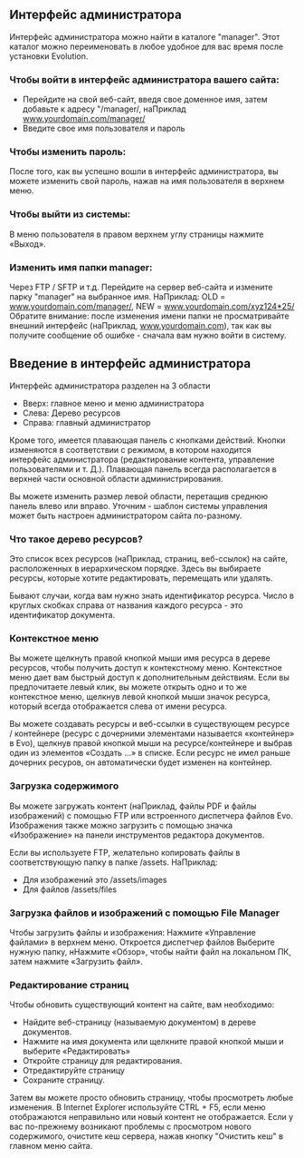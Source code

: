 ## Интерфейс администратора ##

Интерфейс администратора можно найти в каталоге "manager". Этот каталог можно переименовать в любое удобное для вас время после установки Evolution.

### Чтобы войти в интерфейс администратора вашего сайта: ###
- Перейдите на свой веб-сайт, введя свое доменное имя, затем добавьте к адресу "/manager/, наПриклад www.yourdomain.com/manager/
- Введите свое имя пользователя и пароль

### Чтобы изменить пароль: ###
После того, как вы успешно вошли в интерфейс администратора, вы можете изменить свой пароль, нажав на имя пользователя в верхнем меню.

### Чтобы выйти из системы: ###
В меню пользователя в правом верхнем углу страницы нажмите «Выход».

### Изменить имя папки manager: ###
Через FTP / SFTP и т.д. Перейдите на сервер веб-сайта и измените парку "manager" на выбранное имя.
НаПриклад: OLD = www.yourdomain.com/manager/, NEW = www.yourdomain.com/xyz124*25/
Обратите внимание: после изменения имени папки не просматривайте внешний интерфейс (наПриклад, www.yourdomain.com), так как вы получите сообщение об ошибке - сначала вам нужно войти в систему.

## Введение в интерфейс администратора ##
Интерфейс администратора разделен на 3 области

- Вверх: главное меню и меню администратора
- Слева: Дерево ресурсов
- Справа: главный администратор

Кроме того, имеется плавающая панель с кнопками действий. Кнопки изменяются в соответствии с режимом, в котором находится интерфейс администратора (редактирование контента, управление пользователями и т. Д.). Плавающая панель всегда располагается в верхней части основной области администрирования.

Вы можете изменить размер левой области, перетащив среднюю панель влево или вправо. Уточним - шаблон системы управления может быть настроен администратором сайта по-разному.

### Что такое дерево ресурсов? ###
Это список всех ресурсов (наПриклад, страниц, веб-ссылок) на сайте, расположенных в иерархическом порядке. Здесь вы выбираете ресурсы, которые хотите редактировать, перемещать или удалять.

Бывают случаи, когда вам нужно знать идентификатор ресурса. Число в круглых скобках справа от названия каждого ресурса - это идентификатор документа.


### Контекстное меню ###
Вы можете щелкнуть правой кнопкой мыши имя ресурса в дереве ресурсов, чтобы получить доступ к контекстному меню. Контекстное меню дает вам быстрый доступ к дополнительным действиям. Если вы предпочитаете левый клик, вы можете открыть одно и то же контекстное меню, щелкнув левой кнопкой мыши значок ресурса, который всегда отображается слева от имени ресурса.


Вы можете создавать ресурсы и веб-ссылки в существующем ресурсе / контейнере (ресурс с дочерними элементами называется «контейнер» в Evo), щелкнув правой кнопкой мыши на ресурсе/контейнере и выбрав один из элементов «Создать ...» в списке.  Если ресурс не имел раньше дочерних ресуров, он автоматически будет изменен на контейнер.

### Загрузка содержимого ###
Вы можете загружать контент (наПриклад, файлы PDF и файлы изображений) с помощью FTP или встроенного диспетчера файлов Evo. Изображения также можно загрузить с помощью значка «Изображение» на панели инструментов редактора документов.


Если вы используете FTP, желательно копировать файлы в соответствующую папку в папке /assets. НаПриклад:

- Для изображений это /assets/images
- Для файлов /assets/files

### Загрузка файлов и изображений с помощью File Manager ###
Чтобы загрузить файлы и изображения:
Нажмите «Управление файлами» в верхнем меню. Откроется диспетчер файлов
Выберите нужную папку, нНажмите «Обзор», чтобы найти файл на локальном ПК, затем нажмите «Загрузить файл».

### Редактирование страниц ###
Чтобы обновить существующий контент на сайте, вам необходимо:

- Найдите веб-страницу (называемую документом) в дереве документов.
- Нажмите на имя документа или щелкните правой кнопкой мыши и выберите «Редактировать»
- Откройте страницу для редактирования.
- Отредактируйте страницу
- Сохраните страницу.

Затем вы можете просто обновить страницу, чтобы просмотреть любые изменения. В Internet Explorer используйте CTRL + F5, если меню отображаются неправильно или новый контент не отображается. Если у вас по-прежнему возникают проблемы с просмотром нового содержимого, очистите кеш сервера, нажав кнопку "Очистить кеш" в главном меню сайта.